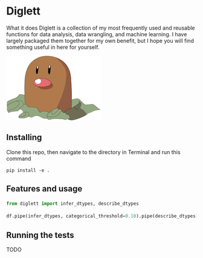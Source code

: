 # Diglett

What it does
Diglett is a collection of my most frequently used and reusable functions for data analysis, data wrangling, and machine learning. I have largely packaged them together for my own benefit, but I hope you will find something useful in here for yourself.


![Image of Diglett pokemon](diglett.png)


## Installing

Clone this repo, then navigate to the directory in Terminal and run this command

```
pip install -e .
```

## Features and usage

```py
from diglett import infer_dtypes, describe_dtypes

df.pipe(infer_dtypes, categorical_threshold=0.10).pipe(describe_dtypes)
```

## Running the tests

TODO
